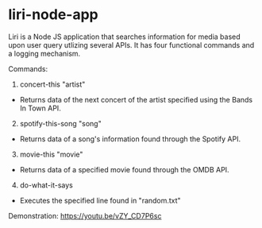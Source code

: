 # liri-node-app

Liri is a Node JS application that searches information for media based upon user query utlizing several APIs. It has four functional commands and a logging mechanism.

Commands:
1. concert-this "artist"

  - Returns data of the next concert of the artist specified using the Bands In Town API.

2. spotify-this-song "song"

  - Returns data of a song's information found through the Spotify API.
  
3. movie-this "movie"

  - Returns data of a specified movie found through the OMDB API.

4. do-what-it-says

  - Executes the specified line found in "random.txt"
  
Demonstration:
  https://youtu.be/vZY_CD7P6sc
  
